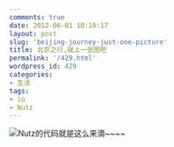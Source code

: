 ```yaml
---
comments: true
date: 2012-06-01 10:19:17
layout: post
slug: 'beijing-journey-just-one-picture'
title: 北京之行,就上一张图吧
permalink: '/429.html'
wordpress_id: 429
categories:
- 生活
tags:
- io
- Nutz
---
```


<img src="{{urls.media}}/2012/06/6f91c323jw1dtdb6o9986j.jpg">Nutz的代码就是这么来滴~~~~</img>
